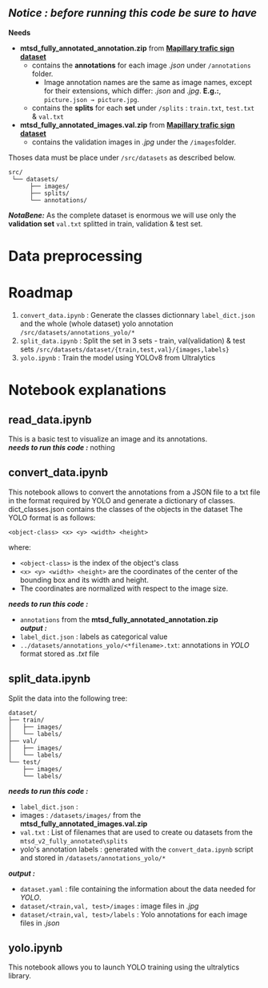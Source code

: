 ***Notice : before running this code be sure to have***
---
**Needs**  
* **mtsd_fully_annotated_annotation.zip** from [**Mapillary trafic sign dataset**](https://www.mapillary.com/dataset/trafficsign)
    * contains the **annotations** for each image *.json* under `/annotations` folder.
        * Image annotation names are the same as image names, except for their extensions, which differ: *.json* and *.jpg*. **E.g.:**, `picture.json → picture.jpg`.
    * contains the **splits** for each **set** under `/splits` : `train.txt`, `test.txt` & `val.txt` 
* **mtsd_fully_annotated_images.val.zip** from [**Mapillary trafic sign dataset**](https://www.mapillary.com/dataset/trafficsign)
    * contains the validation images in *.jpg* under the `/images`folder. 

Thoses data must be place under `/src/datasets` as described below.
```
src/ 
 └── datasets/ 
      ├── images/
      ├── splits/
      └── annotations/
```

***NotaBene:*** As the complete dataset is enormous we will use only the **validation set** `val.txt` splitted in train, validation & test set. 

# Data preprocessing
# Roadmap

1.  `convert_data.ipynb` :  Generate the classes dictionnary `label_dict.json` and the whole (whole dataset) yolo annotation `/src/datasets/annotations_yolo/*` 
2.  `split_data.ipynb` : Split the set in 3 sets - train, val(validation) & test sets `/src/datasets/dataset/{train,test,val}/{images,labels}`
3.  `yolo.ipynb` : Train the model using YOLOv8 from Ultralytics


# Notebook explanations

## read_data.ipynb

This is a basic test to visualize an image and its annotations.  
***needs to run this code :*** nothing


## convert_data.ipynb

This notebook allows to convert the annotations from a JSON file to a txt file in the format required by YOLO and generate a dictionary of classes.
dict_classes.json contains the classes of the objects in the dataset
The YOLO format is as follows:
```
<object-class> <x> <y> <width> <height>
```
where:
- `<object-class>` is the index of the object's class
- `<x> <y> <width> <height>` are the coordinates of the center of the bounding box and its width and height.
- The coordinates are normalized with respect to the image size.

***needs to run this code :*** 
* `annotations` from the **mtsd_fully_annotated_annotation.zip**  
***output :***
* `label_dict.json` : labels as categorical value
* `../datasets/annotations_yolo/<*filename>.txt`: annotations in *YOLO* format stored as *.txt* file  

## split_data.ipynb

Split the data into the following tree:

```
dataset/
├── train/
│   ├── images/
│   └── labels/
├── val/
│   ├── images/
│   └── labels/
└── test/
    ├── images/
    └── labels/
```
***needs to run this code :***
* `label_dict.json` : 
* images : `/datasets/images/` from the **mtsd_fully_annotated_images.val.zip**
* `val.txt` : List of filenames that are used to create ou datasets from the `mtsd_v2_fully_annotated\splits`
* yolo's annotation labels : generated with the `convert_data.ipynb` script and stored in  `/datasets/annotations_yolo/*`

***output :***
* `dataset.yaml` : file containing the information about the data needed for *YOLO*.
* `dataset/<train,val, test>/images` : image files in *.jpg*
* `dataset/<train,val, test>/labels` : Yolo annotations for each image files in *.json*


## yolo.ipynb

This notebook allows you to launch YOLO training using the ultralytics library.



